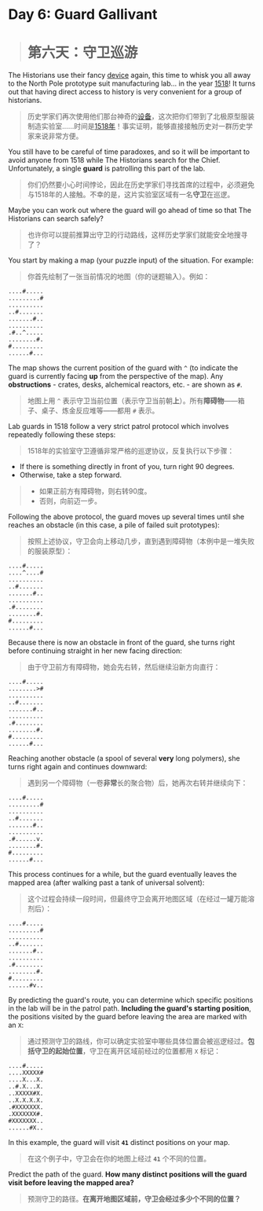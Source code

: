 # Day 6: Guard Gallivant
> # 第六天：守卫巡游

The Historians use their fancy [device](https://adventofcode.com/2024/day/4) again, this time to whisk you all away to the North Pole prototype suit manufacturing lab... in the year [1518](https://adventofcode.com/2018/day/5)! It turns out that having direct access to history is very convenient for a group of historians.
> 历史学家们再次使用他们那台神奇的[设备](https://adventofcode.com/2024/day/4)，这次把你们带到了北极原型服装制造实验室……时间是[1518年](https://adventofcode.com/2018/day/5)！事实证明，能够直接接触历史对一群历史学家来说非常方便。

You still have to be careful of time paradoxes, and so it will be important to avoid anyone from 1518 while The Historians search for the Chief. Unfortunately, a single **guard** is patrolling this part of the lab.
> 你们仍然要小心时间悖论，因此在历史学家们寻找首席的过程中，必须避免与1518年的人接触。不幸的是，这片实验室区域有一名**守卫**在巡逻。

Maybe you can work out where the guard will go ahead of time so that The Historians can search safely?
> 也许你可以提前推算出守卫的行动路线，这样历史学家们就能安全地搜寻了？

You start by making a map (your puzzle input) of the situation. For example:
> 你首先绘制了一张当前情况的地图（你的谜题输入）。例如：

```
....#.....
.........#
..........
..#.......
.......#..
..........
.#..^.....
........#.
#.........
......#...
```

The map shows the current position of the guard with `^` (to indicate the guard is currently facing **up** from the perspective of the map). Any **obstructions** - crates, desks, alchemical reactors, etc. - are shown as `#`.
> 地图上用 `^` 表示守卫当前位置（表示守卫当前朝**上**）。所有**障碍物**——箱子、桌子、炼金反应堆等——都用 `#` 表示。

Lab guards in 1518 follow a very strict patrol protocol which involves repeatedly following these steps:
> 1518年的实验室守卫遵循非常严格的巡逻协议，反复执行以下步骤：

- If there is something directly in front of you, turn right 90 degrees.
- Otherwise, take a step forward.
> - 如果正前方有障碍物，则右转90度。
> - 否则，向前迈一步。

Following the above protocol, the guard moves up several times until she reaches an obstacle (in this case, a pile of failed suit prototypes):
> 按照上述协议，守卫会向上移动几步，直到遇到障碍物（本例中是一堆失败的服装原型）：

```
....#.....
....^....#
..........
..#.......
.......#..
..........
.#........
........#.
#.........
......#...
```

Because there is now an obstacle in front of the guard, she turns right before continuing straight in her new facing direction:
> 由于守卫前方有障碍物，她会先右转，然后继续沿新方向直行：

```
....#.....
........>#
..........
..#.......
.......#..
..........
.#........
........#.
#.........
......#...
```

Reaching another obstacle (a spool of several **very** long polymers), she turns right again and continues downward:
> 遇到另一个障碍物（一卷**非常**长的聚合物）后，她再次右转并继续向下：

```
....#.....
.........#
..........
..#.......
.......#..
..........
.#......v.
........#.
#.........
......#...
```

This process continues for a while, but the guard eventually leaves the mapped area (after walking past a tank of universal solvent):
> 这个过程会持续一段时间，但最终守卫会离开地图区域（在经过一罐万能溶剂后）：

```
....#.....
.........#
..........
..#.......
.......#..
..........
.#........
........#.
#.........
......#v..
```

By predicting the guard's route, you can determine which specific positions in the lab will be in the patrol path. **Including the guard's starting position**, the positions visited by the guard before leaving the area are marked with an `X`:
> 通过预测守卫的路线，你可以确定实验室中哪些具体位置会被巡逻经过。**包括守卫的起始位置**，守卫在离开区域前经过的位置都用 `X` 标记：

```
....#.....
....XXXXX#
....X...X.
..#.X...X.
..XXXXX#X.
..X.X.X.X.
.#XXXXXXX.
.XXXXXXX#.
#XXXXXXX..
......#X..
```

In this example, the guard will visit **`41`** distinct positions on your map.
> 在这个例子中，守卫会在你的地图上经过 **`41`** 个不同的位置。

Predict the path of the guard. **How many distinct positions will the guard visit before leaving the mapped area?**
> 预测守卫的路径。**在离开地图区域前，守卫会经过多少个不同的位置？**
